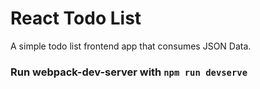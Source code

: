 # React Todo List
A simple todo list frontend app that consumes JSON Data.

### Run webpack-dev-server with `npm run devserve`
